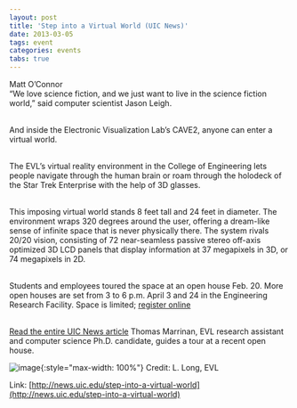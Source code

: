 ```yaml
---
layout: post
title: 'Step into a Virtual World (UIC News)'
date: 2013-03-05
tags: event
categories: events
tabs: true
---
```


Matt O&rsquo;Connor<br>
&ldquo;We love science fiction, and we just want to live in the science fiction world,&rdquo; said computer scientist Jason Leigh.<br><br>

And inside the Electronic Visualization Lab&rsquo;s CAVE2, anyone can enter a virtual world.<br><br>

The EVL&rsquo;s virtual reality environment in the College of Engineering lets people navigate through the human brain or roam through the holodeck of the Star Trek Enterprise with the help of 3D glasses.<br><br>

This imposing virtual world stands 8 feet tall and 24 feet in diameter. The environment wraps 320 degrees around the user, offering a dream-like sense of infinite space that is never physically there. The system rivals 20/20 vision, consisting of 72 near-seamless passive stereo off-axis optimized 3D LCD panels that display information at 37 megapixels in 3D, or 74 megapixels in 2D.<br><br>

Students and employees toured the space at an open house Feb. 20. More open houses are set from 3 to 6 p.m. April 3 and 24 in the Engineering Research Facility. Space is limited; <a href="http://docs.google.com/spreadsheet/viewform?formkey=dF83YWtBSFlJZjFXb21wVFBzLUUzZ1E6MQ">register online</a><br><br>

<a href="http://news.uic.edu/step-into-a-virtual-world">Read the entire UIC News article</a>
Thomas Marrinan, EVL research assistant and computer science Ph.D. candidate, guides a tour at a recent open house.

![image](https://www.evl.uic.edu/output/originals/evl-openhouse2013-brain_ljl1256.jpg-srcw.jpg){:style="max-width: 100%"}
Credit: L. Long, EVL


Link: [http://news.uic.edu/step-into-a-virtual-world](http://news.uic.edu/step-into-a-virtual-world)
